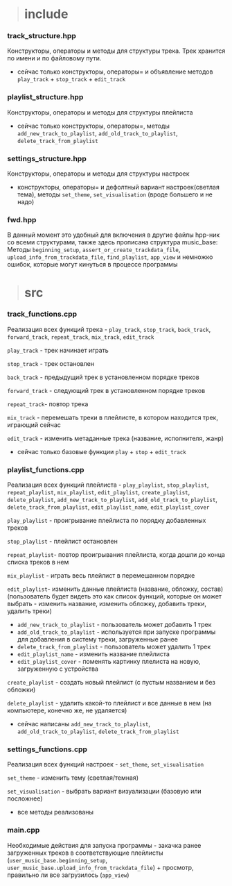 > # include
### track_structure.hpp
Конструкторы, операторы и методы для структуры трека. Трек хранится по имени и по файловому пути.
* сейчас только конструкторы, операторы= и объявление методов `play_track` + `stop_track` + `edit_track`
### playlist_structure.hpp
Конструкторы, операторы и методы для структуры плейлиста
* сейчас только конструкторы, операторы=, методы `add_new_track_to_playlist`, `add_old_track_to_playlist`, `delete_track_from_playlist`
### settings_structure.hpp
Конструкторы, операторы и методы для структуры настроек
* конструкторы, операторы= и дефолтный вариант настроек(светлая тема), методы `set_theme`, `set_visualisation` (вроде большего и не надо)
### fwd.hpp
В данный момент это удобный для включения в другие файлы hpp-ник со всеми структурами, также здесь прописана структура music_base:
Методы `beginning_setup`, `assert_or_create_trackdata_file`, `upload_info_from_trackdata_file`, `find_playlist`, `app_view` и немножко ошибок, которые могут кинуться в процессе программы
> # src
### track_functions.cpp
Реализация всех функций трека - `play_track`, `stop_track`, `back_track`, `forward_track`,  `repeat_track`, `mix_track`, `edit_track`

`play_track` - трек начинает играть

`stop_track` - трек остановлен

`back_track` - предыдущий трек в установленном порядке треков

`forward_track` - следующий трек в установленном порядке треков

`repeat_track`- повтор трека

`mix_track` - перемешать треки в плейлисте, в котором находится трек, играющий сейчас

`edit_track` - изменить метаданные трека (название, исполнителя, жанр)

* сейчас только базовые функции `play` + `stop` + `edit_track`
### playlist_functions.cpp
Реализация всех функций плейлиста - `play_playlist`, `stop_playlist`, `repeat_playlist`, `mix_playlist`, `edit_playlist`, `create_playlist`, `delete_playlist`, `add_new_track_to_playlist`, `add_old_track_to_playlist`, `delete_track_from_playlist`, `edit_playlist_name`, `edit_playlist_cover`

`play_playlist` - проигрывание плейлиста по порядку добавленных треков

`stop_playlist` - плейлист остановлен

`repeat_playlist`- повтор проигрывания плейлиста, когда дошли до конца списка треков в нем

`mix_playlist` - играть весь плейлист в перемешанном порядке

`edit_playlist`- изменить данные плейлиста (название, обложку, состав) (пользователь будет видеть это как список функций, которые он может выбрать - изменить название, изменить обложку, добавить треки, удалить треки)
- `add_new_track_to_playlist` - пользователь может добавить 1 трек
- `add_old_track_to_playlist` - используется при запуске программы для добавления в систему треки, загруженные ранее
- `delete_track_from_playlist` - пользователь может удалить 1 трек
- `edit_playlist_name` - изменить название плейлиста
- `edit_playlist_cover` - поменять картинку плелиста на новую, загруженную с устройства

`create_playlist` - создать новый плейлист (с пустым названием и без обложки)

`delete_playlist` - удалить какой-то плейлист и все данные в нем (на компьютере, конечно же, не удаляется)

* сейчас написаны `add_new_track_to_playlist`, `add_old_track_to_playlist`, `delete_track_from_playlist`
### settings_functions.cpp
Реализация всех функций настроек - `set_theme`, `set_visualisation`

`set_theme` - изменить тему (светлая/темная)

`set_visualisation` - выбрать вариант визуализации (базовую или посложнее)

* все методы реализованы

### main.cpp
Необходимые действия для запуска программы - закачка ранее загруженных треков в соответствующие плейлисты (`user_music_base.beginning_setup`, `user_music_base.upload_info_from_trackdata_file`) + просмотр, правильно ли все загрузилось (`app_view`)
